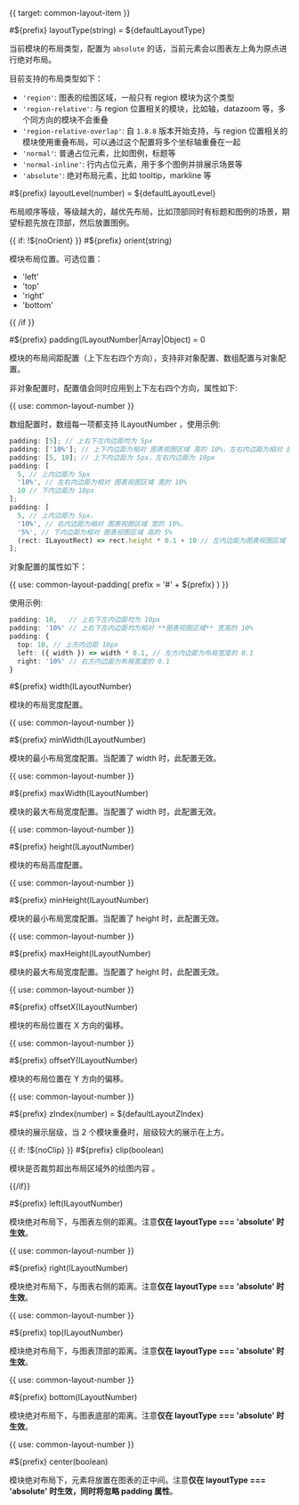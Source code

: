 {{ target: common-layout-item }}

<!-- ILayoutItemSpec -->

#${prefix} layoutType(string) = ${defaultLayoutType}

当前模块的布局类型，配置为 `absolute` 的话，当前元素会以图表左上角为原点进行绝对布局。

目前支持的布局类型如下：

- `'region'`: 图表的绘图区域，一般只有 region 模块为这个类型
- `'region-relative'`: 与 region 位置相关的模块，比如轴，datazoom 等，多个同方向的模块不会重叠
- `'region-relative-overlap'`: 自 `1.8.8` 版本开始支持，与 region 位置相关的模块使用重叠布局，可以通过这个配置将多个坐标轴重叠在一起
- `'normal'`: 普通占位元素，比如图例，标题等
- `'normal-inline'`: 行内占位元素，用于多个图例并排展示场景等
- `'absolute'`: 绝对布局元素，比如 tooltip，markline 等

#${prefix} layoutLevel(number) = ${defaultLayoutLevel}

布局顺序等级，等级越大的，越优先布局，比如顶部同时有标题和图例的场景，期望标题先放在顶部，然后放置图例。

{{ if: !${noOrient} }}
#${prefix} orient(string)

模块布局位置。可选位置：

- 'left'
- 'top'
- 'right'
- 'bottom'

{{ /if }}

#${prefix} padding(ILayoutNumber|Array|Object) = 0

模块的布局间距配置（上下左右四个方向），支持非对象配置、数组配置与对象配置。

非对象配置时，配置值会同时应用到上下左右四个方向，属性如下:

{{ use: common-layout-number }}

数组配置时，数组每一项都支持 ILayoutNumber ，使用示例:

```ts
padding: [5]; // 上右下左内边距均为 5px
padding: ['10%']; // 上下内边距为相对 图表视图区域 高的 10%，左右内边距为相对 图表视图区域 宽的 10%
padding: [5, 10]; // 上下内边距为 5px，左右内边距为 10px
padding: [
  5, // 上内边距为 5px
  '10%', // 左右内边距为相对 图表视图区域 宽的 10%
  10 // 下内边距为 10px
];
padding: [
  5, // 上内边距为 5px，
  '10%', // 右内边距为相对 图表视图区域 宽的 10%，
  '5%', // 下内边距为相对 图表视图区域 高的 5%
  (rect: ILayoutRect) => rect.height * 0.1 + 10 // 左内边距为图表视图区域 高的 0.1 + 10
];
```

对象配置的属性如下：

{{ use: common-layout-padding(
  prefix = '#' + ${prefix}
) }}

使用示例:

```ts
padding: 10,   // 上右下左内边距均为 10px
padding: '10%' // 上右下左内边距均为相对 **图表视图区域** 宽高的 10%
padding: {
  top: 10, // 上方内边距 10px
  left: ({ width }) => width * 0.1, // 左方内边距为布局宽度的 0.1
  right: '10%' // 右方内边距为布局宽度的 0.1
}
```

#${prefix} width(ILayoutNumber)

模块的布局宽度配置。

{{ use: common-layout-number }}

#${prefix} minWidth(ILayoutNumber)

模块的最小布局宽度配置。当配置了 width 时，此配置无效。

{{ use: common-layout-number }}

#${prefix} maxWidth(ILayoutNumber)

模块的最大布局宽度配置。当配置了 width 时，此配置无效。

{{ use: common-layout-number }}

#${prefix} height(ILayoutNumber)

模块的布局高度配置。

{{ use: common-layout-number }}

#${prefix} minHeight(ILayoutNumber)

模块的最小布局宽度配置。当配置了 height 时，此配置无效。

{{ use: common-layout-number }}

#${prefix} maxHeight(ILayoutNumber)

模块的最大布局宽度配置。当配置了 height 时，此配置无效。

{{ use: common-layout-number }}

#${prefix} offsetX(ILayoutNumber)

模块的布局位置在 X 方向的偏移。

{{ use: common-layout-number }}

#${prefix} offsetY(ILayoutNumber)

模块的布局位置在 Y 方向的偏移。

{{ use: common-layout-number }}

#${prefix} zIndex(number) = ${defaultLayoutZIndex}

模块的展示层级，当 2 个模块重叠时，层级较大的展示在上方。

{{ if: !${noClip} }}
#${prefix} clip(boolean)

模块是否裁剪超出布局区域外的绘图内容 。

{{/if}}

#${prefix} left(ILayoutNumber)

模块绝对布局下，与图表左侧的距离。注意**仅在 layoutType === 'absolute' 时生效**。

{{ use: common-layout-number }}

#${prefix} right(ILayoutNumber)

模块绝对布局下，与图表右侧的距离。注意**仅在 layoutType === 'absolute' 时生效**。

{{ use: common-layout-number }}

#${prefix} top(ILayoutNumber)

模块绝对布局下，与图表顶部的距离。注意**仅在 layoutType === 'absolute' 时生效**。

{{ use: common-layout-number }}

#${prefix} bottom(ILayoutNumber)

模块绝对布局下，与图表底部的距离。注意**仅在 layoutType === 'absolute' 时生效**。

{{ use: common-layout-number }}

#${prefix} center(boolean)

模块绝对布局下，元素将放置在图表的正中间。注意**仅在 layoutType === 'absolute' 时生效，同时将忽略 padding 属性**。

